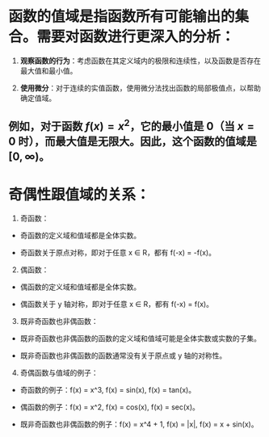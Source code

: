
# 函数的值域是指函数所有可能输出的集合。需要对函数进行更深入的分析：

1. **观察函数的行为**：考虑函数在其定义域内的极限和连续性，以及函数是否存在最大值和最小值。
    
2. **使用微分**：对于连续的实值函数，使用微分法找出函数的局部极值点，以帮助确定值域。
    

## 例如，对于函数 $f(x) = x^2$，它的最小值是 0（当 $x = 0$ 时），而最大值是无限大。因此，这个函数的值域是 $[0, \infty)$。

# 奇偶性跟值域的关系：

1. 奇函数：

- 奇函数的定义域和值域都是全体实数。

- 奇函数关于原点对称，即对于任意 x ∈ R，都有 f(-x) = -f(x)。

  

  

2. 偶函数：

- 偶函数的定义域和值域都是全体实数。

- 偶函数关于 y 轴对称，即对于任意 x ∈ R，都有 f(-x) = f(x)。

  

  

3. 既非奇函数也非偶函数：

- 既非奇函数也非偶函数的函数的定义域和值域可能是全体实数或实数的子集。

- 既非奇函数也非偶函数的函数通常没有关于原点或 y 轴的对称性。

  

  

4. 奇偶函数与值域的例子：

- 奇函数的例子：f(x) = x^3, f(x) = sin(x), f(x) = tan(x)。

- 偶函数的例子：f(x) = x^2, f(x) = cos(x), f(x) = sec(x)。

- 既非奇函数也非偶函数的例子：f(x) = x^4 + 1, f(x) = |x|, f(x) = x + sin(x)。
